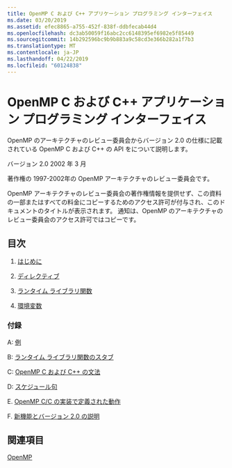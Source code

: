 ```yaml
---
title: OpenMP C および C++ アプリケーション プログラミング インターフェイス
ms.date: 03/20/2019
ms.assetid: efec8865-a755-452f-838f-ddbfecab44d4
ms.openlocfilehash: dc3ab50059f16abc2cc6148395ef6982e5f85449
ms.sourcegitcommit: 14b292596bc9b9b883a9c58cd3e366b282a1f7b3
ms.translationtype: MT
ms.contentlocale: ja-JP
ms.lasthandoff: 04/22/2019
ms.locfileid: "60124838"
---
```

# <a name="openmp-c-and-c-application-program-interface"></a>OpenMP C および C++ アプリケーション プログラミング インターフェイス

OpenMP のアーキテクチャのレビュー委員会からバージョン 2.0 の仕様に記載されている OpenMP C および C++ の API をについて説明します。

バージョン 2.0 2002 年 3 月

著作権の 1997-2002年の OpenMP アーキテクチャのレビュー委員会です。

OpenMP アーキテクチャのレビュー委員会の著作権情報を提供せず、この資料の一部またはすべての料金にコピーするためのアクセス許可が付与され、このドキュメントのタイトルが表示されます。 通知は、OpenMP のアーキテクチャのレビュー委員会のアクセス許可ではコピーです。

## <a name="contents"></a>目次

1. [はじめに](1-introduction.md)

1. [ディレクティブ](2-directives.md)

1. [ランタイム ライブラリ関数](3-run-time-library-functions.md)

1. [環境変数](4-environment-variables.md)

### <a name="appendices"></a>付録

A:  [例](a-examples.md)

B:  [ランタイム ライブラリ関数のスタブ](b-stubs-for-run-time-library-functions.md)

C:  [OpenMP C および C++ の文法](c-openmp-c-and-cpp-grammar.md)

D: [スケジュール句](d-using-the-schedule-clause.md)

E. [OpenMP C/C の実装で定義された動作](e-implementation-defined-behaviors-in-openmp-c-cpp.md)

F. [新機能とバージョン 2.0 の説明](f-new-features-and-clarifications-in-version-2-0.md)

## <a name="see-also"></a>関連項目

[OpenMP](../../parallel/openmp/openmp-in-visual-cpp.md)<br/>
